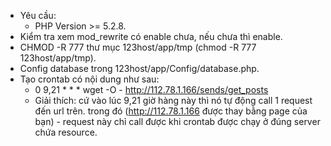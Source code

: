 - Yêu cầu:
	+ PHP Version >=  5.2.8.
- Kiểm tra xem mod_rewrite có enable chưa, nếu chưa thì enable.
- CHMOD -R 777 thư mục 123host/app/tmp (chmod -R 777 123host/app/tmp).
- Config database trong 123host/app/Config/database.php.
- Tạo crontab có nội dung như sau:
	+ 0 9,21 * * * wget -O - http://112.78.1.166/sends/get_posts
	+ Giải thích: cứ vào lúc 9,21 giờ hàng này thì nó tự động call 1 request đến url trên.
			trong đó (http://112.78.1.166 được thay bằng page của bạn)
			- request này chỉ call được khi crontab được chạy ở đúng server chứa resource.







